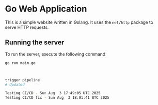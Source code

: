 
# Go Web Application

This is a simple website written in Golang. It uses the `net/http` package to serve HTTP requests.

## Running the server

To run the server, execute the following command:

```bash
go run main.go



trigger pipeline
# Updated

Testing CI/CD - Sun Aug  3 17:49:05 UTC 2025
Testing CI/CD fix - Sun Aug  3 18:01:41 UTC 2025
